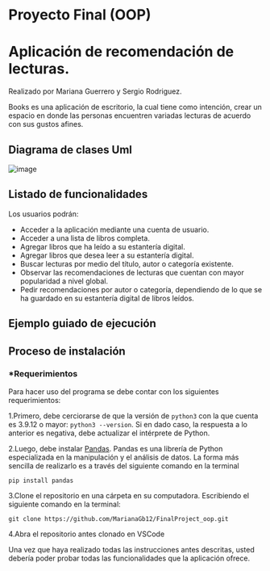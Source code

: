 # Proyecto Final (OOP)

# Aplicación de recomendación de lecturas.
Realizado por Mariana Guerrero y Sergio Rodriguez.

Books es una aplicación de escritorio, la cual tiene como intención, crear un espacio en donde las personas encuentren variadas lecturas de acuerdo con sus gustos afines. 

## Diagrama de clases Uml
![image](https://user-images.githubusercontent.com/98919850/201759755-7661114f-00ca-4300-a6bf-02b3ec758bf8.png)

## Listado de funcionalidades
Los usuarios podrán: 
-	Acceder a la aplicación mediante una cuenta de usuario.
-	Acceder a una lista de libros completa.
-	Agregar libros que ha leído a su estantería digital.
-	Agregar libros que desea leer a su estantería digital.
-	Buscar lecturas por medio del título, autor o categoría existente. 
-	Observar las recomendaciones de lecturas que cuentan con mayor popularidad a nivel global.
-	Pedir recomendaciones por autor o categoría, dependiendo de lo que se ha guardado en su estantería digital de libros leídos. 


## Ejemplo guiado de ejecución


## Proceso de instalación
### *Requerimientos

Para hacer uso del programa se debe contar con los siguientes requerimientos:

1.Primero, debe cerciorarse de que la versión de `python3` con la que cuenta es 3.9.12 o mayor: `python3 --version`. Si en dado caso, la respuesta a lo anterior es negativa, debe actualizar el intérprete de Python.  

2.Luego, debe instalar [Pandas](https://pandas.pydata.org/). Pandas es una librería de Python especializada en la manipulación y el análisis de datos. La forma más sencilla de realizarlo es a través del siguiente comando en la terminal
  ```
  pip install pandas 
  ```
3.Clone el repositorio en una cárpeta en su computadora. Escribiendo el siguiente comando en la terminal: 
  ```
  git clone https://github.com/MarianaGb12/FinalProject_oop.git
  ```
 4.Abra el repositorio antes clonado en VSCode
 
 Una vez que haya realizado todas las instrucciones antes descritas, usted debería poder probar todas las funcionalidades que la aplicación ofrece. 
